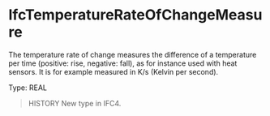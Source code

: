 # IfcTemperatureRateOfChangeMeasure

The temperature rate of change measures the difference of a temperature per time (positive: rise, negative: fall), as for instance used with heat sensors. It is for example measured in K/s (Kelvin per second).

Type: REAL

> HISTORY New type in IFC4.
